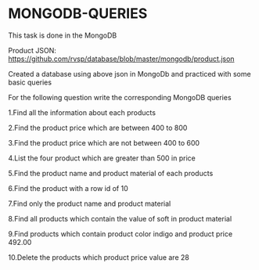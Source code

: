 # MONGODB-QUERIES

This task is done in the MongoDB

Product JSON: https://github.com/rvsp/database/blob/master/mongodb/product.json

Created a database using above json in MongoDb and practiced with some basic queries

For the following question write the corresponding MongoDB queries

1.Find all the information about each products

2.Find the product price which are between 400 to 800

3.Find the product price which are not between 400 to 600

4.List the four product which are greater than 500 in price 

5.Find the product name and product material of each products

6.Find the product with a row id of 10

7.Find only the product name and product material

8.Find all products which contain the value of soft in product material 

9.Find products which contain product color indigo  and product price 492.00

10.Delete the products which product price value are 28

